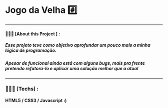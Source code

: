 # Jogo da Velha #️⃣
<hr>

#### 👨🏻‍💻  [About this Project ] : 

##### Esse projeto teve como objetivo aprofundar um pouco mais a minha lógica de programação.
##### Apesar de funcional ainda está com alguns bugs, mais pra frente pretendo refatora-lo e aplicar uma solução melhor que a atual
<hr>

### 👨🏻‍💻  [Techs] :
#### HTML5 / CSS3 / Javascript :) 

